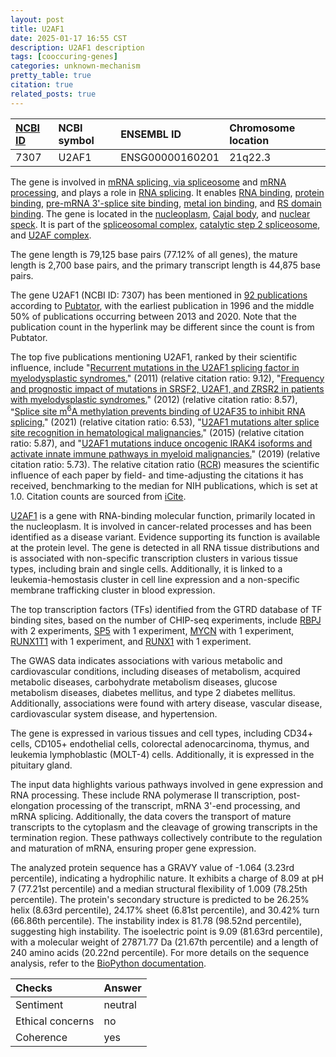 ```yaml
---
layout: post
title: U2AF1
date: 2025-01-17 16:55 CST
description: U2AF1 description
tags: [cooccuring-genes]
categories: unknown-mechanism
pretty_table: true
citation: true
related_posts: true
---
```




| [NCBI ID](https://www.ncbi.nlm.nih.gov/gene/7307) | NCBI symbol | ENSEMBL ID | Chromosome location |
| :-------- | :------- | :-------- | :------- |
| 7307  | U2AF1 | ENSG00000160201 | 21q22.3 |



The gene is involved in [mRNA splicing, via spliceosome](https://amigo.geneontology.org/amigo/term/GO:0000398) and [mRNA processing](https://amigo.geneontology.org/amigo/term/GO:0006397), and plays a role in [RNA splicing](https://amigo.geneontology.org/amigo/term/GO:0008380). It enables [RNA binding](https://amigo.geneontology.org/amigo/term/GO:0003723), [protein binding](https://amigo.geneontology.org/amigo/term/GO:0005515), [pre-mRNA 3'-splice site binding](https://amigo.geneontology.org/amigo/term/GO:0030628), [metal ion binding](https://amigo.geneontology.org/amigo/term/GO:0046872), and [RS domain binding](https://amigo.geneontology.org/amigo/term/GO:0050733). The gene is located in the [nucleoplasm](https://amigo.geneontology.org/amigo/term/GO:0005654), [Cajal body](https://amigo.geneontology.org/amigo/term/GO:0015030), and [nuclear speck](https://amigo.geneontology.org/amigo/term/GO:0016607). It is part of the [spliceosomal complex](https://amigo.geneontology.org/amigo/term/GO:0005681), [catalytic step 2 spliceosome](https://amigo.geneontology.org/amigo/term/GO:0071013), and [U2AF complex](https://amigo.geneontology.org/amigo/term/GO:0089701).


The gene length is 79,125 base pairs (77.12% of all genes), the mature length is 2,700 base pairs, and the primary transcript length is 44,875 base pairs.


The gene U2AF1 (NCBI ID: 7307) has been mentioned in [92 publications](https://pubmed.ncbi.nlm.nih.gov/?term=%22U2AF1%22) according to [Pubtator](https://academic.oup.com/nar/article/47/W1/W587/5494727), with the earliest publication in 1996 and the middle 50% of publications occurring between 2013 and 2020. Note that the publication count in the hyperlink may be different since the count is from Pubtator.


The top five publications mentioning U2AF1, ranked by their scientific influence, include "[Recurrent mutations in the U2AF1 splicing factor in myelodysplastic syndromes.](https://pubmed.ncbi.nlm.nih.gov/22158538)" (2011) (relative citation ratio: 9.12), "[Frequency and prognostic impact of mutations in SRSF2, U2AF1, and ZRSR2 in patients with myelodysplastic syndromes.](https://pubmed.ncbi.nlm.nih.gov/22389253)" (2012) (relative citation ratio: 8.57), "[Splice site m<sup>6</sup>A methylation prevents binding of U2AF35 to inhibit RNA splicing.](https://pubmed.ncbi.nlm.nih.gov/33930289)" (2021) (relative citation ratio: 6.53), "[U2AF1 mutations alter splice site recognition in hematological malignancies.](https://pubmed.ncbi.nlm.nih.gov/25267526)" (2015) (relative citation ratio: 5.87), and "[U2AF1 mutations induce oncogenic IRAK4 isoforms and activate innate immune pathways in myeloid malignancies.](https://pubmed.ncbi.nlm.nih.gov/31011167)" (2019) (relative citation ratio: 5.73). The relative citation ratio ([RCR](https://journals.plos.org/plosbiology/article?id=10.1371/journal.pbio.1002541)) measures the scientific influence of each paper by field- and time-adjusting the citations it has received, benchmarking to the median for NIH publications, which is set at 1.0. Citation counts are sourced from [iCite](https://icite.od.nih.gov).


[U2AF1](https://www.proteinatlas.org/ENSG00000160201-U2AF1) is a gene with RNA-binding molecular function, primarily located in the nucleoplasm. It is involved in cancer-related processes and has been identified as a disease variant. Evidence supporting its function is available at the protein level. The gene is detected in all RNA tissue distributions and is associated with non-specific transcription clusters in various tissue types, including brain and single cells. Additionally, it is linked to a leukemia-hemostasis cluster in cell line expression and a non-specific membrane trafficking cluster in blood expression.


The top transcription factors (TFs) identified from the GTRD database of TF binding sites, based on the number of CHIP-seq experiments, include [RBPJ](https://www.ncbi.nlm.nih.gov/gene/3516) with 2 experiments, [SP5](https://www.ncbi.nlm.nih.gov/gene/389058) with 1 experiment, [MYCN](https://www.ncbi.nlm.nih.gov/gene/4613) with 1 experiment, [RUNX1T1](https://www.ncbi.nlm.nih.gov/gene/862) with 1 experiment, and [RUNX1](https://www.ncbi.nlm.nih.gov/gene/861) with 1 experiment.



The GWAS data indicates associations with various metabolic and cardiovascular conditions, including diseases of metabolism, acquired metabolic diseases, carbohydrate metabolism diseases, glucose metabolism diseases, diabetes mellitus, and type 2 diabetes mellitus. Additionally, associations were found with artery disease, vascular disease, cardiovascular system disease, and hypertension.



The gene is expressed in various tissues and cell types, including CD34+ cells, CD105+ endothelial cells, colorectal adenocarcinoma, thymus, and leukemia lymphoblastic (MOLT-4) cells. Additionally, it is expressed in the pituitary gland.


The input data highlights various pathways involved in gene expression and RNA processing. These include RNA polymerase II transcription, post-elongation processing of the transcript, mRNA 3'-end processing, and mRNA splicing. Additionally, the data covers the transport of mature transcripts to the cytoplasm and the cleavage of growing transcripts in the termination region. These pathways collectively contribute to the regulation and maturation of mRNA, ensuring proper gene expression.



The analyzed protein sequence has a GRAVY value of -1.064 (3.23rd percentile), indicating a hydrophilic nature. It exhibits a charge of 8.09 at pH 7 (77.21st percentile) and a median structural flexibility of 1.009 (78.25th percentile). The protein's secondary structure is predicted to be 26.25% helix (8.63rd percentile), 24.17% sheet (6.81st percentile), and 30.42% turn (66.86th percentile). The instability index is 81.78 (98.52nd percentile), suggesting high instability. The isoelectric point is 9.09 (81.63rd percentile), with a molecular weight of 27871.77 Da (21.67th percentile) and a length of 240 amino acids (20.22nd percentile). For more details on the sequence analysis, refer to the [BioPython documentation](https://biopython.org/docs/1.75/api/Bio.SeqUtils.ProtParam.html).





| Checks    | Answer |
| :-------- | :------- |
| Sentiment  | neutral   |
| Ethical concerns | no     |
| Coherence    | yes    |